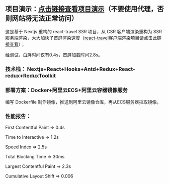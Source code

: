 ## 项目演示：[点击链接查看项目演示](http://travel.aeeternity.com:3000/)（不要使用代理，否则网站将无法正常访问）

这是基于 Nextjs 重构的 react-travel SSR 项目，从 CSR 客户端渲染重构为 SSR 服务端渲染，大大加快了首屏渲染速度（[react-travel客户端渲染项目请点击此链接查看](https://github.com/jsdegithub/react-travel)）；

经测试，白屏时间仅有0.4s，首屏加载时间2.8s。

### 技术栈： Nextjs+React+Hooks+Antd+Redux+React-redux+ReduxToolkit

### 部署方案：Docker+阿里云ECS+阿里云容器镜像服务
编写 Dockerfile 制作镜像，推送到阿里云镜像仓库，再从ECS服务器拉取镜像。

### 性能报告：
First Contentful Paint => 0.4s

Time to Interactive => 1.2s

Speed Index => 2.5s

Total Blocking Time => 30ms

Largest Contentful Paint => 2.3s

Cumulative Layout Shift => 0.006
